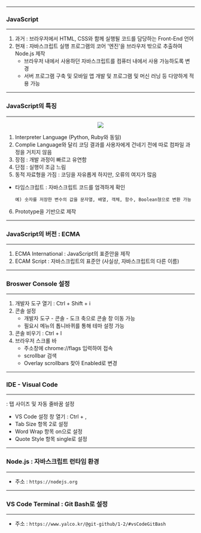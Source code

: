 -----
### JavaScript
-----
1. 과거 : 브라우저에서 HTML, CSS와 함께 실행될 코드를 담당하는 Front-End 언어
2. 현재 : 자바스크립트 실행 프로그램의 코어 '엔진'을 브라우저 밖으로 추출하여 Node.js 제작
   - 브라우저 내에서 사용하던 자바스크립트를 컴퓨터 내에서 사용 가능하도록 변경
   - 서버 프로그램 구축 및 모바일 앱 개발 및 프로그램 및 머신 러닝 등 다양하게 적용 가능
  
-----
### JavaScript의 특징
-----
<div align="center">
<img src="https://github.com/sooyounghan/Web/assets/34672301/2d50999e-0865-44ee-86e1-b8c9fd1f93a0">
</div>

1. Interpreter Language (Python, Ruby와 동일)
2. Complie Language와 달리 코딩 결과를 사용자에게 건네기 전에 따로 컴파일 과정을 거치지 않음
3. 장점 : 개발 과정이 빠르고 유연함
4. 단점 : 실행이 조금 느림
5. 동적 자료형을 가짐 : 코딩을 자유롭게 하지만, 오류의 여지가 많음
  - 타임스크립트 : 자바스크립트 코드를 엄격하게 확인
    
        예) 숫자를 저장한 변수의 값을 문자열, 배열, 객체, 함수, Boolean형으로 변환 가능

6. Prototype을 기반으로 제작

-----
### JavaScript의 버전 : ECMA 
-----
1. ECMA International : JavaScript의 표준안을 제작
2. ECAM Script : 자바스크립트의 표준안 (사실상, 자바스크립트의 다른 이름)

-----
### Broswer Console 설정 
-----
1. 개발자 도구 열기 : Ctrl + Shift + i
2. 콘솔 설정
   - 개발자 도구 - 콘솔 - 도크 축으로 콘솔 창 이동 가능
   - 필요시 메뉴의 톱니바퀴를 통해 테마 설정 가능
3. 콘솔 비우기 : Ctrl + l
4. 브라우저 스크롤 바
   - 주소창에 chrome://flags 입력하여 접속
   - scrollbar 검색
   - Overlay scrollbars 찾아 Enabled로 변경
  

-----
### IDE - Visual Code
-----
: 탭 사이즈 및 자동 줄바꿈 설정
   - VS Code 설정 창 열기 : Ctrl + ,
   - Tab Size 항목 2로 설정
   - Word Wrap 항목 on으로 설정
   - Quote Style 항목 single로 설정

-----
### Node.js : 자바스크립트 런타임 환경
-----
- 주소 : ```https://nodejs.org```

-----
### VS Code Terminal : Git Bash로 설정
-----
- 주소 : ```https://www.yalco.kr/@git-github/1-2/#vsCodeGitBash```
